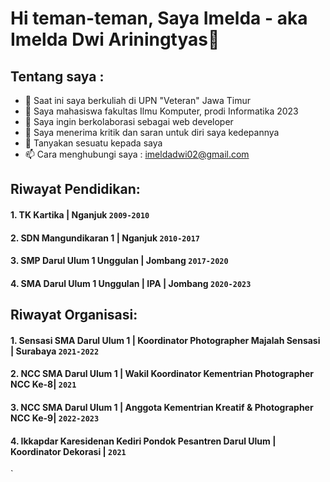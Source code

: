 # Hi teman-teman, Saya Imelda - aka Imelda Dwi Ariningtyas👋
## Tentang saya :
- 🔭 Saat ini saya berkuliah di UPN "Veteran" Jawa Timur
- 🌱 Saya mahasiswa fakultas Ilmu Komputer, prodi Informatika 2023
- 👯 Saya ingin berkolaborasi sebagai web developer
- 🤔 Saya menerima kritik dan saran untuk diri saya kedepannya
- 💬 Tanyakan sesuatu kepada saya
- 📫 Cara menghubungi saya : imeldadwi02@gmail.com

## Riwayat Pendidikan:

#### 1. TK Kartika | Nganjuk `2009-2010`
#### 2. SDN Mangundikaran 1 | Nganjuk `2010-2017`
#### 3. SMP Darul Ulum 1 Unggulan | Jombang `2017-2020`
#### 4. SMA Darul Ulum 1 Unggulan | IPA | Jombang `2020-2023`

## Riwayat Organisasi:

#### 1. Sensasi SMA Darul Ulum 1 | Koordinator Photographer Majalah Sensasi | Surabaya `2021-2022`
#### 2. NCC SMA Darul Ulum 1 | Wakil Koordinator Kementrian Photographer NCC Ke-8|  `2021`
#### 3. NCC SMA Darul Ulum 1 | Anggota Kementrian Kreatif & Photographer NCC Ke-9| `2022-2023`
#### 4. Ikkapdar Karesidenan Kediri Pondok Pesantren Darul Ulum | Koordinator Dekorasi | `2021`
`
